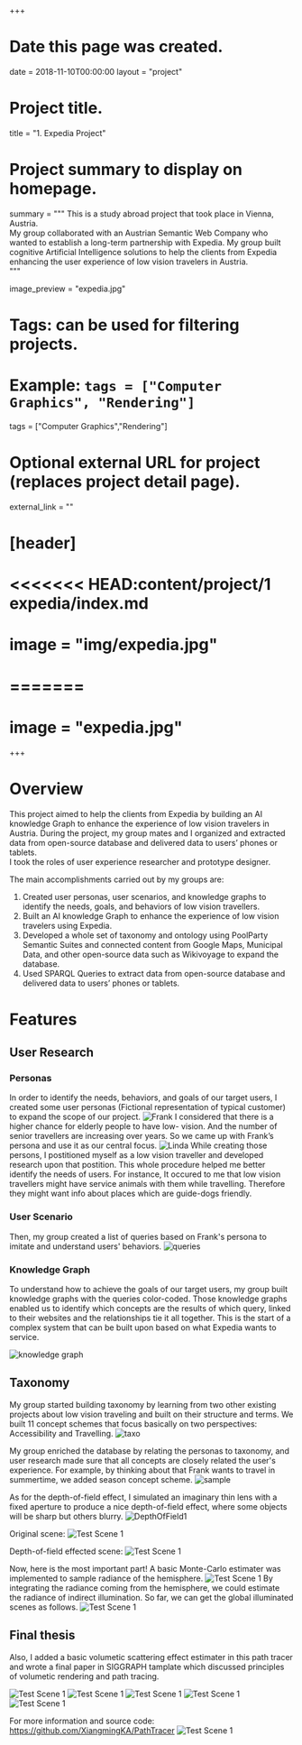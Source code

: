 +++
# Date this page was created.
date = 2018-11-10T00:00:00
layout = "project"

# Project title.
title = "1. Expedia Project"

# Project summary to display on homepage.
summary = """
This is a study abroad project that took place in Vienna, Austria. <br>
My group collaborated with an Austrian Semantic Web Company who wanted to establish a long-term partnership with Expedia. My group built cognitive Artificial Intelligence solutions to help the clients from Expedia enhancing the user experience of low vision travelers in Austria.<br>
 """
 
image_preview = "expedia.jpg"

# Tags: can be used for filtering projects.
# Example: `tags = ["Computer Graphics", "Rendering"]`
tags = ["Computer Graphics","Rendering"]

# Optional external URL for project (replaces project detail page).
external_link = ""

# [header]
# <<<<<<< HEAD:content/project/1 expedia/index.md

# image = "img/expedia.jpg"
# =======
# image = "expedia.jpg"


+++

# Overview
This project aimed to help the clients from Expedia by building an AI knowledge Graph to enhance the experience of low vision travelers in Austria. During the project, my group mates and I organized and extracted data from open-source database and delivered data to users’ phones or tablets.<br>
I took the roles of user experience researcher and prototype designer. <br>

The main accomplishments carried out by my groups are: <br>
1. Created user personas, user scenarios, and knowledge graphs to identify the needs, goals, and behaviors of low vision travellers. 
2. Built an AI knowledge Graph to enhance the experience of low vision travelers using Expedia. <br>
3. Developed a whole set of taxonomy and ontology using PoolParty Semantic Suites and connected content from Google Maps, Municipal Data, and other open-source data such as Wikivoyage to expand the database.<br>
4. Used SPARQL Queries to extract data from open-source database and delivered data to users’ phones or tablets.

# Features
## User Research
### Personas

In order to identify the needs, behaviors, and goals of our target users, I created some user personas (Fictional representation of typical customer) to expand the scope of our project. 
![Frank](img/Frank.jpg)
I considered that there is a higher chance for elderly people to have low- vision. And the number of senior travellers are increasing over years. So we came up with Frank’s persona and use it as our central focus.
![Linda](img/Linda.jpg)
While creating those persons, I postitioned myself as a low vision traveller and developed research upon that postition. This whole procedure helped me better identify the needs of users. For instance, It occured to me that low vision travellers might have service animals with them while travelling. Therefore they might want info about places which are guide-dogs friendly. 

### User Scenario

Then, my group created a list of queries based on Frank's persona to imitate and understand users' behaviors. 
![queries](img/Quries.jpg)

### Knowledge Graph

To understand how to achieve the goals of our target users, my group built knowledge graphs with the queries color-coded. Those knowledge graphs enabled us to identify which concepts are the results of which query, linked to their websites and the relationships tie it all together. This is the start of a complex system that can be built upon based on what Expedia wants to service.

![knowledge graph](img/knowledgegraph.jpg)

## Taxonomy

My group started building taxonomy by learning from two other existing projects about low vision traveling and built on their structure and terms. We built 11 concept schemes that focus basically on two perspectives: Accessibility and Travelling.
![taxo](img/taxo.jpg)

My group enriched the database by relating the personas to taxonomy, and user research made sure that all concepts are closely related the user's experience. For example, by thinking about that Frank wants to travel in summertime, we added season concept scheme.
![sample](img/sample.jpg)

As for the depth-of-field effect, I simulated an imaginary thin lens with a fixed aperture to produce a nice depth-of-field effect, where some objects will be sharp but others blurry.
![DepthOfField1](img/DepthOfField1.jpg)

Original scene:
![Test Scene 1](img/Scene2-Test4.jpg)

Depth-of-field effected scene:
![Test Scene 1](img/DepthOfField.jpg)

Now, here is the most important part! 
A basic Monte-Carlo estimater was implemented to sample radiance of the hemisphere.
![Test Scene 1](img/PathTracing.jpg)
By integrating the radiance coming from the hemisphere, we could estimate the radiance of indirect illumination. So far, we can get the global illuminated scenes as follows.
![Test Scene 1](img/PathTracing2.jpg)

## Final thesis

Also, I added a basic volumetic scattering effect estimater in this path tracer and wrote a final paper in SIGGRAPH tamplate which discussed principles of volumetic rendering and path tracing.

![Test Scene 1](img/Final1.jpg)
![Test Scene 1](img/Final2.jpg)
![Test Scene 1](img/Final3.jpg)
![Test Scene 1](img/Final4.jpg)
![Test Scene 1](img/Final5.jpg)

For more information and source code: https://github.com/XiangmingKA/PathTracer
![Test Scene 1](img/Scene-Test4.jpg)

